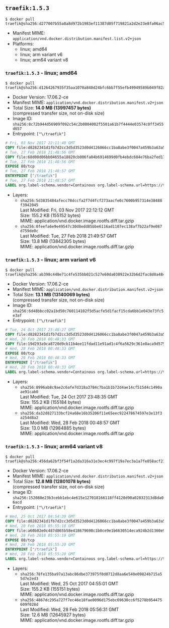 ## `traefik:1.5.3`

```console
$ docker pull traefik@sha256:d277007b55a8a8d972b1983ef11387d05f719821a2d2e23e8fa06ac5081a302f
```

-	Manifest MIME: `application/vnd.docker.distribution.manifest.list.v2+json`
-	Platforms:
	-	linux; amd64
	-	linux; arm variant v6
	-	linux; arm64 variant v8

### `traefik:1.5.3` - linux; amd64

```console
$ docker pull traefik@sha256:d1264267935f35aa1070a840d24bfc6bb7f55efb49949589b049f82a4c5967f4
```

-	Docker Version: 17.06.2-ce
-	Manifest MIME: `application/vnd.docker.distribution.manifest.v2+json`
-	Total Size: **14.0 MB (13997457 bytes)**  
	(compressed transfer size, not on-disk size)
-	Image ID: `sha256:8c72b944d56909f092c54c2b0804002f5501a61b7f4444e03574c0ff3455d657`
-	Entrypoint: `["\/traefik"]`

```dockerfile
# Fri, 03 Nov 2017 22:11:40 GMT
COPY file:d8282341d1fb7d2cc3d5d3523d0d4126066cc1ba8abe3f0047a459b3a63a5653 in /etc/ssl/certs/ 
# Tue, 27 Feb 2018 21:48:56 GMT
COPY file:68d00d06bb04655a18820cb006fa04b6914699d0fb4ebdc604e76ba2fed172ef in / 
# Tue, 27 Feb 2018 21:48:56 GMT
EXPOSE 80/tcp
# Tue, 27 Feb 2018 21:48:57 GMT
ENTRYPOINT ["/traefik"]
# Tue, 27 Feb 2018 21:48:57 GMT
LABEL org.label-schema.vendor=Containous org.label-schema.url=https://traefik.io org.label-schema.name=Traefik org.label-schema.description=A modern reverse-proxy org.label-schema.version=v1.5.3 org.label-schema.docker.schema-version=1.0
```

-	Layers:
	-	`sha256:5d3835484afecc78dccfa2f7d4fcf273aacfe0c7600b957314e38488f3942045`  
		Last Modified: Fri, 03 Nov 2017 22:12:12 GMT  
		Size: 155.2 KB (155152 bytes)  
		MIME: application/vnd.docker.image.rootfs.diff.tar.gzip
	-	`sha256:0feefa6e9e49547c30d8edd85bbe6116ad1107ec138af7b22af9e087d759de0c`  
		Last Modified: Tue, 27 Feb 2018 21:49:57 GMT  
		Size: 13.8 MB (13842305 bytes)  
		MIME: application/vnd.docker.image.rootfs.diff.tar.gzip

### `traefik:1.5.3` - linux; arm variant v6

```console
$ docker pull traefik@sha256:ab398c448e71c4fe535bb021c527e60da030922e32b6d2fac8d8a48405b0509c
```

-	Docker Version: 17.06.2-ce
-	Manifest MIME: `application/vnd.docker.distribution.manifest.v2+json`
-	Total Size: **13.1 MB (13140069 bytes)**  
	(compressed transfer size, not on-disk size)
-	Image ID: `sha256:6d48bbcc02a1bd50c760114102f5d5acfe5d1facf15cda6bb1e043e73fc5e3af`
-	Entrypoint: `["\/traefik"]`

```dockerfile
# Tue, 24 Oct 2017 23:48:27 GMT
COPY file:d8282341d1fb7d2cc3d5d3523d0d4126066cc1ba8abe3f0047a459b3a63a5653 in /etc/ssl/certs/ 
# Wed, 28 Feb 2018 00:48:33 GMT
COPY file:19d293a9ca8720d9cb11b4ee11fdad11e91ad1c4f6a5629c361e8aca9d575636 in / 
# Wed, 28 Feb 2018 00:48:33 GMT
EXPOSE 80/tcp
# Wed, 28 Feb 2018 00:48:33 GMT
ENTRYPOINT ["/traefik"]
# Wed, 28 Feb 2018 00:48:33 GMT
LABEL org.label-schema.vendor=Containous org.label-schema.url=https://traefik.io org.label-schema.name=Traefik org.label-schema.description=A modern reverse-proxy org.label-schema.version=v1.5.3 org.label-schema.docker.schema-version=1.0
```

-	Layers:
	-	`sha256:8996ab8c9ae2c6afe7d318a3784c7ba1b1b72d4ae14cf515d4c1490aae91cab0`  
		Last Modified: Tue, 24 Oct 2017 23:48:35 GMT  
		Size: 155.2 KB (155184 bytes)  
		MIME: application/vnd.docker.image.rootfs.diff.tar.gzip
	-	`sha256:da32d827133bcf24a68e16b35206f11e65eec922478674597e3e13f3a254d8a2`  
		Last Modified: Wed, 28 Feb 2018 00:48:57 GMT  
		Size: 13.0 MB (12984885 bytes)  
		MIME: application/vnd.docker.image.rootfs.diff.tar.gzip

### `traefik:1.5.3` - linux; arm64 variant v8

```console
$ docker pull traefik@sha256:456da62bf3f54f1a2da316a31e3ec4c997f19a7ec3a1a7fe058acf215479d9d7
```

-	Docker Version: 17.06.2-ce
-	Manifest MIME: `application/vnd.docker.distribution.manifest.v2+json`
-	Total Size: **12.8 MB (12801078 bytes)**  
	(compressed transfer size, not on-disk size)
-	Image ID: `sha256:152080e23b3cebb1ebc4e615e127018166118ff4120d90a02832313d8da06acd`
-	Entrypoint: `["\/traefik"]`

```dockerfile
# Wed, 25 Oct 2017 04:54:39 GMT
COPY file:d8282341d1fb7d2cc3d5d3523d0d4126066cc1ba8abe3f0047a459b3a63a5653 in /etc/ssl/certs/ 
# Wed, 28 Feb 2018 05:55:18 GMT
COPY file:a60b02e0c487d865b58e418679698c1b0ce9e1b6630514eca924b2d1360e9122 in / 
# Wed, 28 Feb 2018 05:55:19 GMT
EXPOSE 80/tcp
# Wed, 28 Feb 2018 05:55:20 GMT
ENTRYPOINT ["/traefik"]
# Wed, 28 Feb 2018 05:55:20 GMT
LABEL org.label-schema.vendor=Containous org.label-schema.url=https://traefik.io org.label-schema.name=Traefik org.label-schema.description=A modern reverse-proxy org.label-schema.version=v1.5.3 org.label-schema.docker.schema-version=1.0
```

-	Layers:
	-	`sha256:78fe135ba97a13abc86dbe373975f0d0712d8aa6e540e09824b715a55d7e2ed3`  
		Last Modified: Wed, 25 Oct 2017 04:55:01 GMT  
		Size: 155.2 KB (155151 bytes)  
		MIME: application/vnd.docker.image.rootfs.diff.tar.gzip
	-	`sha256:4867dc295a727f7ec46e18fae0096d175ebc69630cc6f5278b954475609f028d`  
		Last Modified: Wed, 28 Feb 2018 05:56:31 GMT  
		Size: 12.6 MB (12645927 bytes)  
		MIME: application/vnd.docker.image.rootfs.diff.tar.gzip
